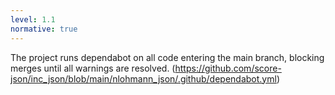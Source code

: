 ```yaml
---
level: 1.1
normative: true
---
```


The project runs dependabot on all code entering the main branch, blocking merges until all warnings are resolved. (https://github.com/score-json/inc_json/blob/main/nlohmann_json/.github/dependabot.yml)
